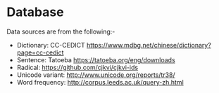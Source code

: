# Database

Data sources are from the following:-
- Dictionary: CC-CEDICT <https://www.mdbg.net/chinese/dictionary?page=cc-cedict>
- Sentence: Tatoeba <https://tatoeba.org/eng/downloads>
- Radical: <https://github.com/cjkvi/cjkvi-ids>
- Unicode variant: <http://www.unicode.org/reports/tr38/>
- Word frequency: <http://corpus.leeds.ac.uk/query-zh.html>
